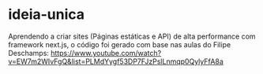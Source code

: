 # ideia-unica
Aprendendo a criar sites (Páginas estáticas e API) de alta performance com framework next.js, o código foi gerado com base nas aulas do Filipe Deschamps: https://www.youtube.com/watch?v=EW7m2WIvFgQ&list=PLMdYygf53DP7FJzPslLnmqp0QylyFfA8a
